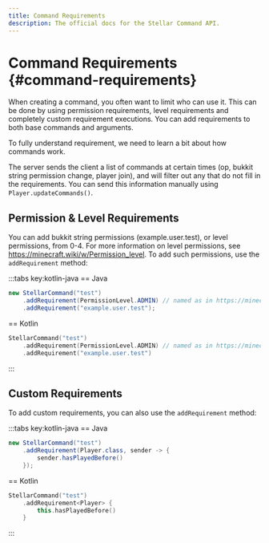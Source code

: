 ```yaml
---
title: Command Requirements
description: The official docs for the Stellar Command API.
---
```


# Command Requirements {#command-requirements}

When creating a command, you often want to limit who can use it. This can be done by using permission requirements, level requirements and completely custom requirement executions. You can add requirements to both base commands and arguments.

To fully understand requirement, we need to learn a bit about how commands work. 

The server sends the client a list of commands at certain times (op, bukkit string permission change, player join), and will filter out any that do not fill in the requirements. You can send this information manually using `Player.updateCommands()`.

## Permission & Level Requirements

You can add bukkit string permissions (example.user.test), or level permissions, from 0-4. For more information on level permissions, see https://minecraft.wiki/w/Permission_level. To add such permissions, use the `addRequirement` method:

:::tabs key:kotlin-java
== Java
```Java
new StellarCommand("test")
    .addRequirement(PermissionLevel.ADMIN) // named as in https://minecraft.wiki/w/Permission_level
    .addRequirement("example.user.test");
```
== Kotlin
```Kotlin
StellarCommand("test")
    .addRequirement(PermissionLevel.ADMIN) // named as in https://minecraft.wiki/w/Permission_level
    .addRequirement("example.user.test")
```
:::

## Custom Requirements

To add custom requirements, you can also use the `addRequirement` method:

:::tabs key:kotlin-java
== Java
```Java
new StellarCommand("test")
    .addRequirement(Player.class, sender -> {
        sender.hasPlayedBefore()
    });
```
== Kotlin
```Kotlin
StellarCommand("test")
    .addRequirement<Player> {
        this.hasPlayedBefore()
    }
```
:::